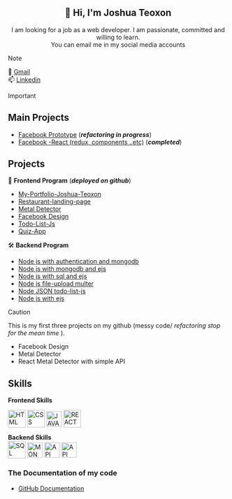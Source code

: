 <h2 align="center">👋 Hi, I'm Joshua Teoxon </h2>
<p align="center"> I am looking for a job as a web developer. I am passionate, committed and willing to learn. <br> You can email me in my social media accounts </p> 

> [!NOTE]
> :email: [Gmail](https://mail.google.com/mail/u/0/?to=teoxonjoshua13@gmail.com&su=Subject&body=BODY&bcc=teoxonjoshua36@gmail.com&fs=1&tf=cm) <br>
> :mailbox: [Linkedin](https://www.linkedin.com/in/joshua-teoxon-34223b217)

> [!IMPORTANT]
> ## Main Projects 
> *  [Facebook Prototype](https://github.com/choxii13/Facebook-Prototype) (***refactoring in progress***)
> *  [Facebook -React (redux, components ..etc)](https://github.com/choxii13/Facebook-React-redux-components-..etc-) (***completed***)

 ## Projects 
:hammer:  **Frontend Program** (***deployed on github***)
*  [My-Portfolio-Joshua-Teoxon](https://choxii13.github.io/My-Portfolio-Joshua-Teoxon/)
*  [Restaurant-landing-page](https://choxii13.github.io/landing-page/)
* [Metal Detector](https://choxii13.github.io/Metal-Detector)
* [Facebook Design](https://choxii13.github.io/facebook-design/)
*  [Todo-List-Js](https://choxii13.github.io/todo-list-js/)
*  [Quiz-App](https://choxii13.github.io/Quiz-App/)




🛠️  **Backend Program**
*  [Node js with authentication and mongodb](https://github.com/choxii13/Node-js-user-auth)
*  [Node js with mongodb and ejs](https://github.com/choxii13/Node-js-with-mongodbejs)
*  [Node js with sql and ejs](https://github.com/choxii13/Node-js-with-sql-and-ejs-)
*  [Node js file-upload multer](https://github.com/choxii13/Node-js-file-upload-multer)
*  [Node JSON todo-list-js](https://github.com/choxii13/Node-JSON-todo-list-js)
*  [Node js with ejs](https://github.com/choxii13/Node-js-with-ejs--backend-)

> [!CAUTION]
> This is my first three projects on my github (messy code/ <i> refactoring stop for the mean time </i>).
>*  Facebook Design
>*  Metal Detector
>*  React Metal Detector with simple API
  
  ## Skills
**Frontend Skills**

 <p><img align="center" src="https://www.svgrepo.com/show/452228/html-5.svg" height="40" width="40" alt="HTML"/> 
<img align="center" src="https://www.svgrepo.com/show/452185/css-3.svg" height="40" width="40" alt="CSS"/> 
<img align="center" src="https://www.svgrepo.com/show/349419/javascript.svg" height="35" width="35" alt="JAVASCRIPT"/> 
<img align="center" src="https://www.svgrepo.com/show/493719/react-javascript-js-framework-facebook.svg" height="40" width="40" alt="REACT"/>  </p>
<b>Backend Skills</b>
<div><img align="center" src="https://www.svgrepo.com/show/331761/sql-database-sql-azure.svg" height="40" width="40" alt="SQL"/> 
<img align="center" src="https://www.svgrepo.com/show/439231/mongodb.svg" height="35" width="35" alt="MONGODB"/> 
<img align="center" src="https://www.svgrepo.com/show/261808/api.svg" height="35" width="35" alt="API"/> 
<img align="center" src="https://miro.medium.com/v2/resize:fit:800/1*bc9pmTiyKR0WNPka2w3e0Q.png" height="35" width="35" alt="API"/>  </div>


### The Documentation of my code 
- [GitHub Documentation](https://docs.github.com/en/get-started/writing-on-github/getting-started-with-writing-and-formatting-on-github/basic-writing-and-formatting-syntax#links)

